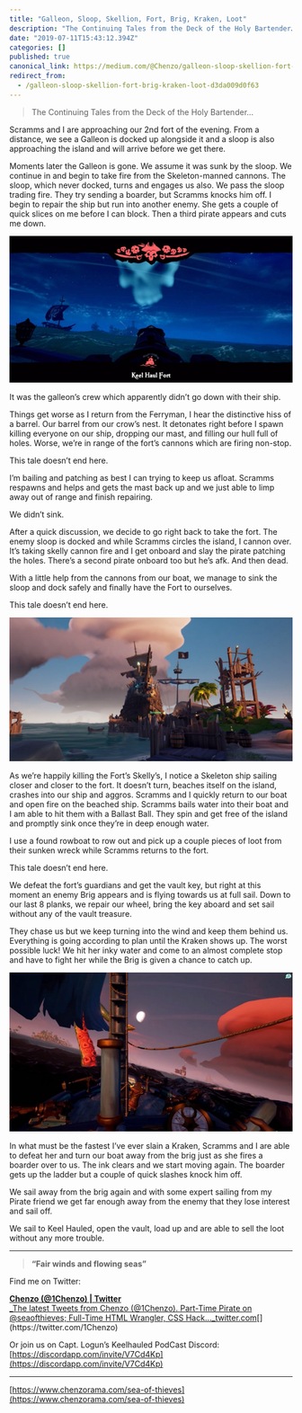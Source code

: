 ```yaml
---
title: "Galleon, Sloop, Skellion, Fort, Brig, Kraken, Loot"
description: "The Continuing Tales from the Deck of the Holy Bartender…"
date: "2019-07-11T15:43:12.394Z"
categories: []
published: true
canonical_link: https://medium.com/@Chenzo/galleon-sloop-skellion-fort-brig-kraken-loot-d3da009d0f63
redirect_from:
  - /galleon-sloop-skellion-fort-brig-kraken-loot-d3da009d0f63
---
```


> The Continuing Tales from the Deck of the Holy Bartender…

Scramms and I are approaching our 2nd fort of the evening. From a distance, we see a Galleon is docked up alongside it and a sloop is also approaching the island and will arrive before we get there.

Moments later the Galleon is gone. We assume it was sunk by the sloop. We continue in and begin to take fire from the Skeleton-manned cannons. The sloop, which never docked, turns and engages us also. We pass the sloop trading fire. They try sending a boarder, but Scramms knocks him off. I begin to repair the ship but run into another enemy. She gets a couple of quick slices on me before I can block. Then a third pirate appears and cuts me down.

![A popular fort](./asset-1.jpeg)

It was the galleon’s crew which apparently didn’t go down with their ship.

Things get worse as I return from the Ferryman, I hear the distinctive hiss of a barrel. Our barrel from our crow’s nest. It detonates right before I spawn killing everyone on our ship, dropping our mast, and filling our hull full of holes. Worse, we’re in range of the fort’s cannons which are firing non-stop.

This tale doesn’t end here.

I’m bailing and patching as best I can trying to keep us afloat. Scramms respawns and helps and gets the mast back up and we just able to limp away out of range and finish repairing.

We didn’t sink.

After a quick discussion, we decide to go right back to take the fort. The enemy sloop is docked and while Scramms circles the island, I cannon over. It’s taking skelly cannon fire and I get onboard and slay the pirate patching the holes. There’s a second pirate onboard too but he’s afk. And then dead.

With a little help from the cannons from our boat, we manage to sink the sloop and dock safely and finally have the Fort to ourselves.

This tale doesn’t end here.

![Skellions have terrible pilots](./asset-2.jpeg)

As we’re happily killing the Fort’s Skelly’s, I notice a Skeleton ship sailing closer and closer to the fort. It doesn’t turn, beaches itself on the island, crashes into our ship and aggros. Scramms and I quickly return to our boat and open fire on the beached ship. Scramms bails water into their boat and I am able to hit them with a Ballast Ball. They spin and get free of the island and promptly sink once they’re in deep enough water.

I use a found rowboat to row out and pick up a couple pieces of loot from their sunken wreck while Scramms returns to the fort.

This tale doesn’t end here.

We defeat the fort’s guardians and get the vault key, but right at this moment an enemy Brig appears and is flying towards us at full sail. Down to our last 8 planks, we repair our wheel, bring the key aboard and set sail without any of the vault treasure.

They chase us but we keep turning into the wind and keep them behind us. Everything is going according to plan until the Kraken shows up. The worst possible luck! We hit her inky water and come to an almost complete stop and have to fight her while the Brig is given a chance to catch up.

![](./asset-3.jpeg)

In what must be the fastest I’ve ever slain a Kraken, Scramms and I are able to defeat her and turn our boat away from the brig just as she fires a boarder over to us. The ink clears and we start moving again. The boarder gets up the ladder but a couple of quick slashes knock him off.

We sail away from the brig again and with some expert sailing from my Pirate friend we get far enough away from the enemy that they lose interest and sail off.

We sail to Keel Hauled, open the vault, load up and are able to sell the loot without any more trouble.

---

> **“Fair winds and flowing seas”**

Find me on Twitter:

[**Chenzo (@1Chenzo) | Twitter**  
_The latest Tweets from Chenzo (@1Chenzo). Part-Time Pirate on @seaofthieves; Full-Time HTML Wrangler, CSS Hack…_twitter.com](https://twitter.com/1Chenzo "https://twitter.com/1Chenzo")[](https://twitter.com/1Chenzo)

Or join us on Capt. Logun’s Keelhauled PodCast Discord: [https://discordapp.com/invite/V7Cd4Kp](https://discordapp.com/invite/V7Cd4Kp)

---

[https://www.chenzorama.com/sea-of-thieves](https://www.chenzorama.com/sea-of-thieves)
